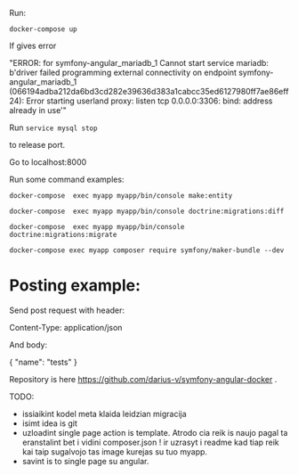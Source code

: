 Run:

`docker-compose up`

If gives error

"ERROR: for symfony-angular_mariadb_1  Cannot start service mariadb: b'driver failed programming external connectivity on endpoint symfony-angular_mariadb_1 (066194adba212da6bd3cd282e39636d383a1cabcc35ed6127980ff7ae86eff24): Error starting userland proxy: listen tcp 0.0.0.0:3306: bind: address already in use'"

Run 
`service mysql stop`

to release port.

Go to localhost:8000

Run some command examples:

`docker-compose  exec myapp myapp/bin/console make:entity`

`docker-compose  exec myapp myapp/bin/console doctrine:migrations:diff `

`docker-compose  exec myapp myapp/bin/console doctrine:migrations:migrate`

`docker-compose exec myapp composer require symfony/maker-bundle --dev`

Posting example:
=

Send post request with header:

Content-Type: application/json

And body: 

{
  "name": "tests"
}

Repository is here https://github.com/darius-v/symfony-angular-docker .

TODO:

* issiaikint kodel meta klaida leidzian migracija
* isimt idea is git
* uzloadint single page action is template. Atrodo cia reik is naujo pagal ta eranstalint bet i vidini composer.json !
 ir uzrasyt i readme kad tiap reik kai taip sugalvojo tas image kurejas su tuo myapp.
* savint is to single page su angular.